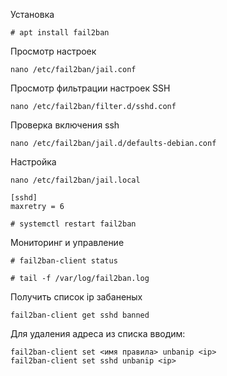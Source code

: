 Установка

```
# apt install fail2ban
```

Просмотр настроек
```
nano /etc/fail2ban/jail.conf
```
Просмотр фильтрации настроек SSH
```
nano /etc/fail2ban/filter.d/sshd.conf
```
Проверка включения ssh
```
nano /etc/fail2ban/jail.d/defaults-debian.conf
```
Настройка
```
nano /etc/fail2ban/jail.local
```
```
[sshd]
maxretry = 6
```

```
# systemctl restart fail2ban
```
Мониторинг и управление

```
# fail2ban-client status

# tail -f /var/log/fail2ban.log
```
Получить список ip забаненых
```
fail2ban-client get sshd banned
```
Для удаления адреса из списка вводим:
```
fail2ban-client set <имя правила> unbanip <ip>
fail2ban-client set sshd unbanip <ip>
```
